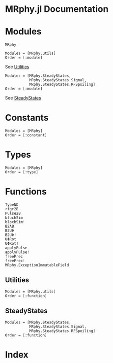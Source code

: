 # MRphy.jl Documentation

# Modules

```@docs
MRphy
```

```@autodocs
Modules = [MRphy.utils]
Order = [:module]
```

See [Utilities](@ref)

```@autodocs
Modules = [MRphy.SteadyStates,
           MRphy.SteadyStates.Signal,
           MRphy.SteadyStates.RFSpoiling]
Order = [:module]
```

See [SteadyStates](@ref)

# Constants

```@autodocs
Modules = [MRphy]
Order = [:constant]
```

# Types

```@autodocs
Modules = [MRphy]
Order = [:type]
```

# Functions

```@docs
TypeND
rfgr2B
Pulse2B
blochSim
blochSim!
B2AB
B2UΦ
B2UΦ!
UΦRot
UΦRot!
applyPulse
applyPulse!
freePrec
freePrec!
MRphy.ExceptionImmutableField
```

## Utilities

```@autodocs
Modules = [MRphy.utils]
Order = [:function]
```

## SteadyStates

```@autodocs
Modules = [MRphy.SteadyStates,
           MRphy.SteadyStates.Signal,
           MRphy.SteadyStates.RFSpoiling]
Order = [:function]
```

# Index

```@index
```

